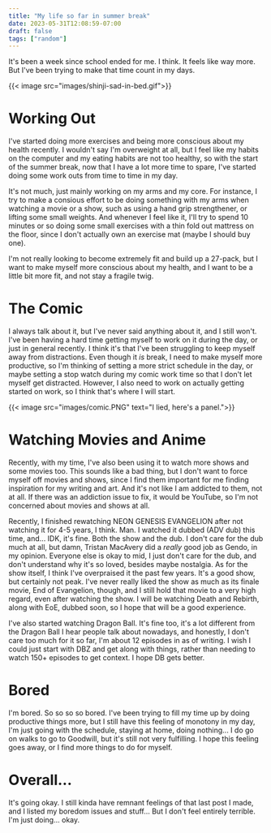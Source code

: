 ```yaml
---
title: "My life so far in summer break"
date: 2023-05-31T12:08:59-07:00
draft: false
tags: ["random"]
---
```


It's been a week since school ended for me. I think. It feels like way more. But I've been trying to make that time count in my days.

{{< image src="images/shinji-sad-in-bed.gif">}}

# Working Out

I've started doing more exercises and being more conscious about my health recently. I wouldn't say I'm overweight at all, but I feel like my habits on the computer and my eating habits are not too healthy, so with the start of the summer break, now that I have a lot more time to spare, I've started doing some work outs from time to time in my day.

It's not much, just mainly working on my arms and my core. For instance, I try to make a consious effort to be doing something with my arms when watching a movie or a show, such as using a hand grip strengthener, or lifting some small weights. And whenever I feel like it, I'll try to spend 10 minutes or so doing some small exercises with a thin fold out mattress on the floor, since I don't actually own an exercise mat (maybe I should buy one).

I'm not really looking to become extremely fit and build up a 27-pack, but I want to make myself more conscious about my health, and I want to be a little bit more fit, and not stay a fragile twig.

# The Comic

I always talk about it, but I've never said anything about it, and I still won't. I've been having a hard time getting myself to work on it during the day, or just in general recently. I think it's that I've been struggling to keep myself away from distractions. Even though it *is* break, I need to make myself more productive, so I'm thinking of setting a more strict schedule in the day, or maybe setting a stop watch during my comic work time so that I don't let myself get distracted. However, I also need to work on actually getting started on work, so I think that's where I will start.

{{< image src="images/comic.PNG" text="I lied, here's a panel.">}}

# Watching Movies and Anime

Recently, with my time, I've also been using it to watch more shows and some movies too. This sounds like a bad thing, but I don't want to force myself off movies and shows, since I find them important for me finding inspiration for my writing and art. And it's not like I am addicted to them, not at all. If there was an addiction issue to fix, it would be YouTube, so I'm not concerned about movies and shows at all. 

Recently, I finished rewatching NEON GENESIS EVANGELION after not watching it for 4-5 years, I think. Man. I watched it dubbed (ADV dub) this time, and... IDK, it's fine. Both the show and the dub. I don't care for the dub much at all, but damn, Tristan MacAvery did a *really* good job as Gendo, in my opinion. Everyone else is okay to mid, I just don't care for the dub, and don't understand why it's so loved, besides maybe nostalgia. As for the show itself, I think I've overpraised it the past few years. It's a good show, but certainly not peak. I've never really liked the show as much as its finale movie, End of Evangelion, though, and I still hold that movie to a very high regard, even after watching the show. I will be watching Death and Rebirth, along with EoE, dubbed soon, so I hope that will be a good experience.

I've also started watching Dragon Ball. It's fine too, it's a lot different from the Dragon Ball I hear people talk about nowadays, and honestly, I don't care too much for it so far, I'm about 12 episodes in as of writing. I wish I could just start with DBZ and get along with things, rather than needing to watch 150+ episodes to get context. I hope DB gets better.

# Bored

I'm bored. So so so so bored. I've been trying to fill my time up by doing productive things more, but I still have this feeling of monotony in my day, I'm just going with the schedule, staying at home, doing nothing... I do go on walks to go to Goodwill, but it's still not very fulfilling. I hope this feeling goes away, or I find more things to do for myself.

# Overall...

It's going okay. I still kinda have remnant feelings of that last post I made, and I listed my boredom issues and stuff... But I don't feel entirely terrible. I'm just doing... okay. 